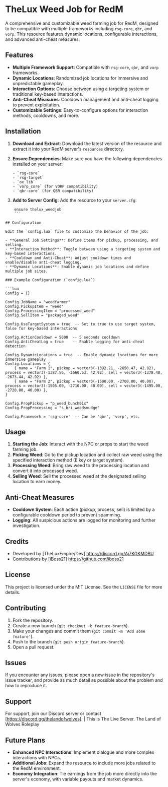 
# TheLux Weed Job for RedM

A comprehensive and customizable weed farming job for RedM, designed to be compatible with multiple frameworks including `rsg-core`, `qbr`, and `vorp`. This resource features dynamic locations, configurable interactions, and advanced anti-cheat measures.

## Features

- **Multiple Framework Support**: Compatible with `rsg-core`, `qbr`, and `vorp` frameworks.
- **Dynamic Locations**: Randomized job locations for immersive and unpredictable gameplay.
- **Interaction Options**: Choose between using a targeting system or traditional key-based interactions.
- **Anti-Cheat Measures**: Cooldown management and anti-cheat logging to prevent exploitation.
- **Customizable Settings**: Easy-to-configure options for interaction methods, cooldowns, and more.

## Installation

1. **Download and Extract**: Download the latest version of the resource and extract it into your RedM server's `resources` directory.
2. **Ensure Dependencies**: Make sure you have the following dependencies installed on your server:
   ```
   - `rsg-core`
   - `rsg-target`
   - `ox_lib`
   - `vorp_core` (for VORP compatibility)
   - `qbr-core` (for QBR compatibility)
   ```

4. **Add to Server Config**: Add the resource to your `server.cfg`:

```plaintext
    ensure thelux_weedjob
    ```

## Configuration

Edit the `config.lua` file to customize the behavior of the job:

- **General Job Settings**: Define items for pickup, processing, and selling.
- **Interaction Method**: Toggle between using a targeting system and key-based interactions.
- **Cooldown and Anti-Cheat**: Adjust cooldown times and enable/disable anti-cheat logging.
- **Dynamic Locations**: Enable dynamic job locations and define multiple job sites.

### Example Configuration (`config.lua`)

```lua
Config = {}

Config.JobName = "weedfarmer"
Config.PickupItem = "weed"
Config.ProcessingItem = "processed_weed"
Config.SellItem = "packaged_weed"

Config.UseTargetSystem = true  -- Set to true to use target system, false for key-based interactions

Config.ActionCooldown = 5000  -- 5 seconds cooldown
Config.AntiCheatLog = true    -- Enable logging for anti-cheat detection

Config.DynamicLocations = true  -- Enable dynamic locations for more immersive gameplay
Config.Locations = {
    { name = "Farm 1", pickup = vector3(-1392.21, -2650.47, 42.92), process = vector3(-1387.56, -2660.53, 42.92), sell = vector3(-1378.48, -2673.44, 42.92) },
    { name = "Farm 2", pickup = vector3(-1500.00, -2700.00, 40.00), process = vector3(-1505.00, -2710.00, 40.00), sell = vector3(-1495.00, -2720.00, 40.00) },
}

Config.PropPickup = "p_weed_bunch01x"
Config.PropProcessing = "s_bri_weedsmudge"

Config.Framework = 'rsg-core'  -- Can be 'qbr', 'vorp', etc.
```

## Usage

1. **Starting the Job**: Interact with the NPC or props to start the weed farming job.
2. **Picking Weed**: Go to the pickup location and collect raw weed using the specified interaction method (E key or target system).
3. **Processing Weed**: Bring raw weed to the processing location and convert it into processed weed.
4. **Selling Weed**: Sell the processed weed at the designated selling location to earn money.

## Anti-Cheat Measures

- **Cooldown System**: Each action (pickup, process, sell) is limited by a configurable cooldown period to prevent spamming.
- **Logging**: All suspicious actions are logged for monitoring and further investigation.

## Credits

- Developed by [TheLuxEmpire/Dev] https://discord.gg/Aj7KGKMDBU
- Contributions by [iBoss21] https://github.com/iboss21

## License

This project is licensed under the MIT License. See the `LICENSE` file for more details.

## Contributing

1. Fork the repository.
2. Create a new branch (`git checkout -b feature-branch`).
3. Make your changes and commit them (`git commit -m 'Add some feature'`).
4. Push to the branch (`git push origin feature-branch`).
5. Open a pull request.

## Issues

If you encounter any issues, please open a new issue in the repository's issue tracker, and provide as much detail as possible about the problem and how to reproduce it.

## Support

For support, join our Discord server or contact [https://discord.gg/thelandofwolves].  | This is The Live Server.  The Land of Wolves Roleplay

## Future Plans

- **Enhanced NPC Interactions**: Implement dialogue and more complex interactions with NPCs.
- **Additional Jobs**: Expand the resource to include more jobs related to the RedM environment.
- **Economy Integration**: Tie earnings from the job more directly into the server's economy, with variable payouts and market dynamics.

```

